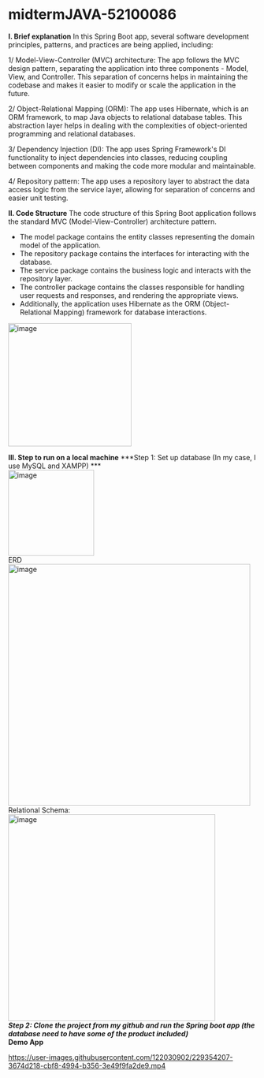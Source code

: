 # midtermJAVA-52100086
**I. Brief explanation**
In this Spring Boot app, several software development principles, patterns, and practices are being applied, including:

1/ Model-View-Controller (MVC) architecture: The app follows the MVC design pattern, separating the application into three components - Model, View, and Controller. This separation of concerns helps in maintaining the codebase and makes it easier to modify or scale the application in the future.

2/ Object-Relational Mapping (ORM): The app uses Hibernate, which is an ORM framework, to map Java objects to relational database tables. This abstraction layer helps in dealing with the complexities of object-oriented programming and relational databases.

3/ Dependency Injection (DI): The app uses Spring Framework's DI functionality to inject dependencies into classes, reducing coupling between components and making the code more modular and maintainable.

4/ Repository pattern: The app uses a repository layer to abstract the data access logic from the service layer, allowing for separation of concerns and easier unit testing.

**II. Code Structure**
The code structure of this Spring Boot application follows the standard MVC (Model-View-Controller) architecture pattern.
- The model package contains the entity classes representing the domain model of the application.
- The repository package contains the interfaces for interacting with the database.
- The service package contains the business logic and interacts with the repository layer.
- The controller package contains the classes responsible for handling user requests and responses, and rendering the appropriate views.
- Additionally, the application uses Hibernate as the ORM (Object-Relational Mapping) framework for database interactions.

<img width="250" alt="image" src="https://user-images.githubusercontent.com/122030902/229352127-94eacf9d-76a3-4e12-9408-34848742d548.png">

**III. Step to run on a local machine**
***Step 1: Set up database (In my case, I use MySQL and XAMPP) ***
<br />
<img width="174" alt="image" src="https://user-images.githubusercontent.com/122030902/229353082-bab813c6-8aa9-4074-8c91-080d5d796cb5.png">
<br />
ERD
<br />
<img width="491" alt="image" src="https://user-images.githubusercontent.com/122030902/229353143-6b78dc30-1e81-493a-aa17-4498908ada57.png">
<br />
Relational Schema:
<br />
<img width="420" alt="image" src="https://user-images.githubusercontent.com/122030902/229353170-62a8fccc-a858-4bb9-9720-54735196d4c8.png">
<br />
***Step 2: Clone the project from my github and run the Spring boot app (the database need to have some of the product included)***
<br />
**Demo App**




https://user-images.githubusercontent.com/122030902/229354207-3674d218-cbf8-4994-b356-3e49f9fa2de9.mp4




